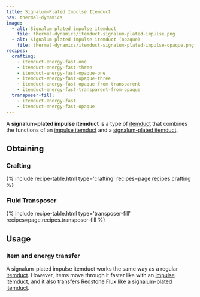 ```yaml
---
title: Signalum-Plated Impulse Itemduct
nav: thermal-dynamics
image:
  - alt: Signalum-plated impulse itemduct
    file: thermal-dynamics/itemduct-signalum-plated-impulse.png
  - alt: Signalum-plated impulse itemduct (opaque)
    file: thermal-dynamics/itemduct-signalum-plated-impulse-opaque.png
recipes:
  crafting:
    - itemduct-energy-fast-one
    - itemduct-energy-fast-three
    - itemduct-energy-fast-opaque-one
    - itemduct-energy-fast-opaque-three
    - itemduct-energy-fast-opaque-from-transparent
    - itemduct-energy-fast-transparent-from-opaque
  transposer-fill:
    - itemduct-energy-fast
    - itemduct-energy-fast-opaque
---
```


A **signalum-plated impulse itemduct** is a type of [itemduct](/docs/itemduct/)
that combines the functions of an [impulse itemduct](/docs/impulse-itemduct/)
and a [signalum-plated itemduct](/docs/signalum-plated-itemduct/).


Obtaining
---------

### Crafting
{% include recipe-table.html type='crafting' recipes=page.recipes.crafting %}

### Fluid Transposer
{% include recipe-table.html type='transposer-fill' recipes=page.recipes.transposer-fill %}


Usage
-----

### Item and energy transfer
A signalum-plated impulse itemduct works the same way as a regular
[itemduct](/docs/itemduct/). However, items move through it faster like with an
[impulse itemduct](/docs/impulse-itemduct/), and it also transfers [Redstone
Flux](/docs/redstone-flux/) like a [signalum-plated
itemduct](/docs/signalum-plated-itemduct/).
